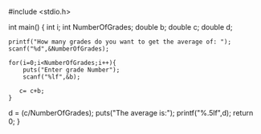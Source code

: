 #include <stdio.h>

int main()
{
    int i;
    int NumberOfGrades;
    double b;
   double c;
    double d;
    
    printf("How many grades do you want to get the average of: ");
    scanf("%d",&NumberOfGrades);
    
    for(i=0;i<NumberOfGrades;i++){
        puts("Enter grade Number");
        scanf("%lf",&b);
        
       c= c+b; 
    }
d = (c/NumberOfGrades);
puts("The average is:");
printf("%.5lf",d);
    return 0;
}
